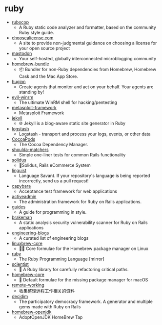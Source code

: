 # ruby
- [rubocop](https://github.com/rubocop-hq/rubocop)
  - A Ruby static code analyzer and formatter, based on the community Ruby style guide.
- [choosealicense.com](https://github.com/github/choosealicense.com)
  - A site to provide non-judgmental guidance on choosing a license for your open source project
- [mastodon](https://github.com/tootsuite/mastodon)
  - Your self-hosted, globally interconnected microblogging community
- [homebrew-bundle](https://github.com/Homebrew/homebrew-bundle)
  - 📦 Bundler for non-Ruby dependencies from Homebrew, Homebrew Cask and the Mac App Store.
- [huginn](https://github.com/huginn/huginn)
  - Create agents that monitor and act on your behalf. Your agents are standing by!
- [evil-winrm](https://github.com/Hackplayers/evil-winrm)
  - The ultimate WinRM shell for hacking/pentesting
- [metasploit-framework](https://github.com/rapid7/metasploit-framework)
  - Metasploit Framework
- [jekyll](https://github.com/jekyll/jekyll)
  - 🌐 Jekyll is a blog-aware static site generator in Ruby
- [logstash](https://github.com/elastic/logstash)
  - Logstash - transport and process your logs, events, or other data
- [CocoaPods](https://github.com/CocoaPods/CocoaPods)
  - The Cocoa Dependency Manager.
- [shoulda-matchers](https://github.com/thoughtbot/shoulda-matchers)
  - Simple one-liner tests for common Rails functionality
- [solidus](https://github.com/solidusio/solidus)
  - 🛒Solidus, Rails eCommerce System
- [linguist](https://github.com/github/linguist)
  - Language Savant. If your repository's language is being reported incorrectly, send us a pull request!
- [capybara](https://github.com/teamcapybara/capybara)
  - Acceptance test framework for web applications
- [activeadmin](https://github.com/activeadmin/activeadmin)
  - The administration framework for Ruby on Rails applications.
- [guides](https://github.com/thoughtbot/guides)
  - A guide for programming in style.
- [brakeman](https://github.com/presidentbeef/brakeman)
  - A static analysis security vulnerability scanner for Ruby on Rails applications
- [engineering-blogs](https://github.com/kilimchoi/engineering-blogs)
  - A curated list of engineering blogs
- [linuxbrew-core](https://github.com/Homebrew/linuxbrew-core)
  - 🍻🐧 Core formulae for the Homebrew package manager on Linux
- [ruby](https://github.com/ruby/ruby)
  - The Ruby Programming Language [mirror]
- [scientist](https://github.com/github/scientist)
  - 🔬 A Ruby library for carefully refactoring critical paths.
- [homebrew-core](https://github.com/Homebrew/homebrew-core)
  - 🍻 Default formulae for the missing package manager for macOS
- [remote-working](https://github.com/greatghoul/remote-working)
  - 收集整理远程工作相关的资料
- [decidim](https://github.com/decidim/decidim)
  - The participatory democracy framework. A generator and multiple gems made with Ruby on Rails
- [homebrew-openjdk](https://github.com/AdoptOpenJDK/homebrew-openjdk)
  - AdoptOpenJDK HomeBrew Tap

